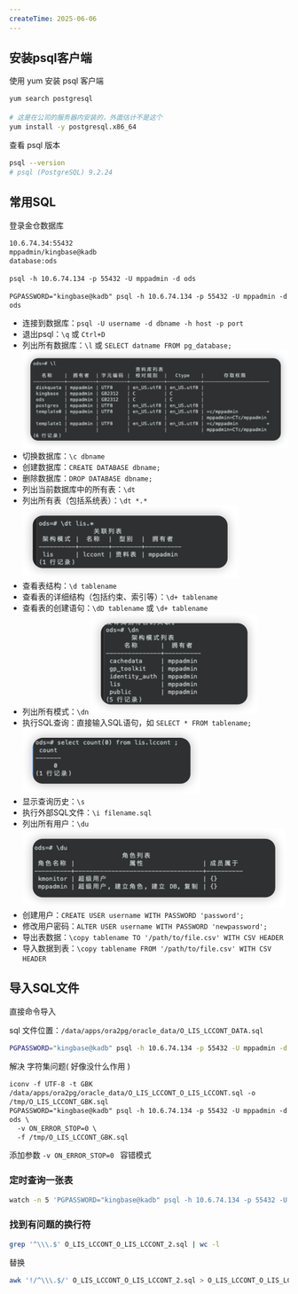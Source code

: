 ```yaml
---
createTime: 2025-06-06
---
```

## 安装psql客户端

使用 yum 安装 psql 客户端

```sh
yum search postgresql

# 这是在公司的服务器内安装的，外面估计不是这个
yum install -y postgresql.x86_64
```

查看 psql 版本

```sh
psql --version
# psql (PostgreSQL) 9.2.24
```


## 常用SQL

登录金仓数据库
```
10.6.74.34:55432
mppadmin/kingbase@kadb
database:ods

psql -h 10.6.74.134 -p 55432 -U mppadmin -d ods

PGPASSWORD="kingbase@kadb" psql -h 10.6.74.134 -p 55432 -U mppadmin -d ods
```

- 连接到数据库：`psql -U username -d dbname -h host -p port`
- 退出psql：`\q` 或 `Ctrl+D`
- 列出所有数据库：`\l` 或 `SELECT datname FROM pg_database;`
![](images/Pasted%20image%2020250606133818.png)
- 切换数据库：`\c dbname`
- 创建数据库：`CREATE DATABASE dbname;`
- 删除数据库：`DROP DATABASE dbname;`
- 列出当前数据库中的所有表：`\dt`
- 列出所有表（包括系统表）：`\dt *.*`
![](images/Pasted%20image%2020250606133932.png)
- 查看表结构：`\d tablename`
- 查看表的详细结构（包括约束、索引等）：`\d+ tablename`
- 查看表的创建语句：`\dD tablename` 或 `\d+ tablename`
- 列出所有模式：`\dn`
![](images/Pasted%20image%2020250606133907.png)
- 执行SQL查询：直接输入SQL语句，如 `SELECT * FROM tablename;`
![](images/Pasted%20image%2020250606134120.png)
- 显示查询历史：`\s`
- 执行外部SQL文件：`\i filename.sql`
- 列出所有用户：`\du`
![](images/Pasted%20image%2020250606134053.png)
- 创建用户：`CREATE USER username WITH PASSWORD 'password';`
- 修改用户密码：`ALTER USER username WITH PASSWORD 'newpassword';`
- 导出表数据：`\copy tablename TO '/path/to/file.csv' WITH CSV HEADER`
- 导入数据到表：`\copy tablename FROM '/path/to/file.csv' WITH CSV HEADER`

## 导入SQL文件

直接命令导入

sql 文件位置：`/data/apps/ora2pg/oracle_data/O_LIS_LCCONT_DATA.sql`

```sh
PGPASSWORD="kingbase@kadb" psql -h 10.6.74.134 -p 55432 -U mppadmin -d ods -v ON_ERROR_STOP=0 -f /data/apps/ora2pg/oracle_data/O_LIS_LCCONT_O_LIS_LCCONT.sql 
```


解决 字符集问题( 好像没什么作用 )
```shell
iconv -f UTF-8 -t GBK /data/apps/ora2pg/oracle_data/O_LIS_LCCONT_O_LIS_LCCONT.sql -o /tmp/O_LIS_LCCONT_GBK.sql
PGPASSWORD="kingbase@kadb" psql -h 10.6.74.134 -p 55432 -U mppadmin -d ods \
  -v ON_ERROR_STOP=0 \
  -f /tmp/O_LIS_LCCONT_GBK.sql
```

添加参数 `-v ON_ERROR_STOP=0 ` 容错模式


### 定时查询一张表

```sh
watch -n 5 'PGPASSWORD="kingbase@kadb" psql -h 10.6.74.134 -p 55432 -U mppadmin -d ods -c "select count(0) from public.o_lis_lccont"'
```



### 找到有问题的换行符

```sh
grep '^\\\.$' O_LIS_LCCONT_O_LIS_LCCONT_2.sql | wc -l
```

替换

```sh
awk '!/^\\\.$/' O_LIS_LCCONT_O_LIS_LCCONT_2.sql > O_LIS_LCCONT_O_LIS_LCCONT_3.sql
```